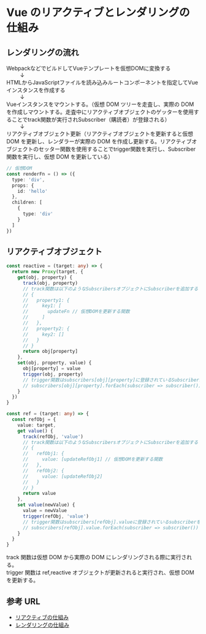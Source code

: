 # Vue のリアクティブとレンダリングの仕組み

## レンダリングの流れ

WebpackなどでビルドしてVueテンプレートを仮想DOMに変換する  
&nbsp; &nbsp; &nbsp; &nbsp; &nbsp;↓  
HTMLからJavaScriptファイルを読み込みルートコンポーネントを指定してVueインスタンスを作成する  
&nbsp; &nbsp; &nbsp; &nbsp; &nbsp;↓  
Vueインスタンスをマウントする。（仮想 DOM ツリーを走査し、実際の DOM を作成しマウントする。走査中にリアクティブオブジェクトのゲッターを使用することでtrack関数が実行されSubscriber（購読者）が登録される）  
&nbsp; &nbsp; &nbsp; &nbsp; &nbsp;↓  
リアクティブオブジェクト更新（リアクティブオブジェクトを更新すると仮想 DOM を更新し、レンダラーが実際の DOM を作成し更新する。リアクティブオブジェクトのセッター関数を使用することでtrigger関数を実行し、Subscriber 関数を実行し、仮想 DOM を更新している）

```typescript
// 仮想DOM
const renderFn = () => ({
  type: 'div',
  props: {
    id: 'hello'
  },
  children: [
    {
      type: 'div'
    }
  ]
})
```

## リアクティブオブジェクト

```typescript
const reactive = (target: any) => {
  return new Proxy(target, {
    get(obj, property) {
      track(obj, property)
      // track関数は以下のようなSubscribersオブジェクトにSubscriberを追加する
      // {
      //   property1: {
      //     key1: [
      //       updateFn // 仮想DOMを更新する関数
      //     ]
      //   },
      //   property2: {
      //     key2: []
      //   }
      // }
      return obj[property]
    },
    set(obj, property, value) {
      obj[property] = value
      trigger(obj, property)
      // trigger関数はsubscribers[obj][property]に登録されているSubscribersを実行する
      // subscribers[obj][property].forEach(subscriber => subscriber())
    }
  })
}

const ref = (target: any) => {
  const refObj = {
    value: target,
    get value() {
      track(refObj, 'value')
      // track関数は以下のようなSubscribersオブジェクトにSubscriberを追加する
      // {
      //   refObj1: {
      //     value: [updateRefObj1] // 仮想DOMを更新する関数
      //   },
      //   refObj2: {
      //     value: [updateRefObj2]
      //   }
      // }
      return value
    },
    set value(newValue) {
      value = newValue
      trigger(refObj, 'value')
      // trigger関数はsubscribers[refObj].valueに登録されているsubscriberを実行する
      // subscribers[refObj].value.forEach(subscriber => subscriber())
    }
  }
}
```

track 関数は仮想 DOM から実際の DOM にレンダリングされる際に実行される。  
trigger 関数は ref,reactive オブジェクトが更新されると実行され、仮想 DOM を更新する。

## 参考 URL

- [リアクティブの仕組み](https://ja.vuejs.org/guide/extras/reactivity-in-depth.html)
- [レンダリングの仕組み](https://ja.vuejs.org/guide/extras/rendering-mechanism.html)
